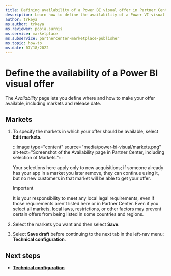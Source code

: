 ```yaml
---
title: Defining availability of a Power BI visual offer in Partner Center for Microsoft AppSource
description: Learn how to define the availability of a Power VI visual offer in Partner Center.
author: trkeya
ms.author: trkeya
ms.reviewer: pooja.surnis
ms.service: marketplace
ms.subservice: partnercenter-marketplace-publisher
ms.topic: how-to
ms.date: 07/18/2022
---
```


# Define the availability of a Power BI visual offer

The _Availability_ page lets you define where and how to make your offer available, including markets and release date.

## Markets

1. To specify the markets in which your offer should be available, select **Edit markets**.

    :::image type="content" source="media/power-bi-visual/markets.png" alt-text="Screenshot of the Availability page in Partner Center, including selection of Markets.":::

    Your selections here apply only to new acquisitions; if someone already has your app in a market you later remove, they can continue using it, but no new customers in that market will be able to get your offer.

    >[!IMPORTANT]
    >It is your responsibility to meet any local legal requirements, even if those requirements aren't listed here or in Partner Center. Even if you select all markets, local laws, restrictions, or other factors may prevent certain offers from being listed in some countries and regions.

1. Select the markets you want and then select **Save**.
1. Select **Save draft** before continuing to the next tab in the left-nav menu: **Technical configuration**.

## Next steps

- [**Technical configuration**](power-bi-visual-technical-configuration.md)
